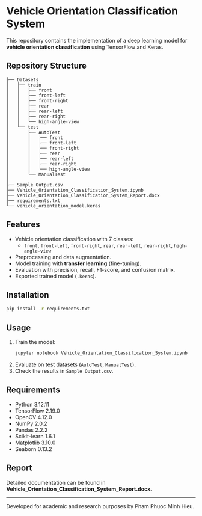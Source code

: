 
# Vehicle Orientation Classification System

This repository contains the implementation of a deep learning model for **vehicle orientation classification** using TensorFlow and Keras.

## Repository Structure

```
├── Datasets
│   ├── train
│   │   ├── front
│   │   ├── front-left
│   │   ├── front-right
│   │   ├── rear
│   │   ├── rear-left
│   │   ├── rear-right
│   │   └── high-angle-view
│   └── test
│       ├── AutoTest
│       │   ├── front
│       │   ├── front-left
│       │   ├── front-right
│       │   ├── rear
│       │   ├── rear-left
│       │   ├── rear-right
│       │   └── high-angle-view
│       └── ManualTest
│
├── Sample Output.csv
├── Vehicle_Orientation_Classification_System.ipynb
├── Vehicle_Orientation_Classification_System_Report.docx
├── requirements.txt
└── vehicle_orientation_model.keras
```

## Features
- Vehicle orientation classification with 7 classes:
  - `front`, `front-left`, `front-right`, `rear`, `rear-left`, `rear-right`, `high-angle-view`
- Preprocessing and data augmentation.
- Model training with **transfer learning** (fine-tuning).
- Evaluation with precision, recall, F1-score, and confusion matrix.
- Exported trained model (`.keras`).

## Installation

```bash
pip install -r requirements.txt
```

## Usage

1. Train the model:
   ```bash
   jupyter notebook Vehicle_Orientation_Classification_System.ipynb
   ```
2. Evaluate on test datasets (`AutoTest`, `ManualTest`).
3. Check the results in `Sample Output.csv`.

## Requirements
- Python 3.12.11
- TensorFlow 2.19.0
- OpenCV 4.12.0
- NumPy 2.0.2
- Pandas 2.2.2
- Scikit-learn 1.6.1
- Matplotlib 3.10.0
- Seaborn 0.13.2

## Report
Detailed documentation can be found in **Vehicle_Orientation_Classification_System_Report.docx**.

---

Developed for academic and research purposes by Pham Phuoc Minh Hieu.
